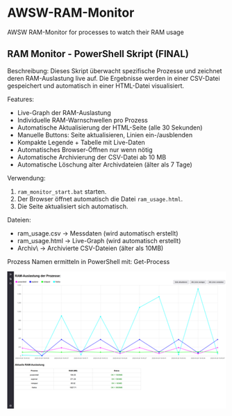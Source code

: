 # AWSW-RAM-Monitor

AWSW RAM-Monitor for processes to watch their RAM usage



RAM Monitor - PowerShell Skript (FINAL)
---------------------------------------

Beschreibung:
Dieses Skript überwacht spezifische Prozesse und zeichnet deren RAM-Auslastung live auf.
Die Ergebnisse werden in einer CSV-Datei gespeichert und automatisch in einer HTML-Datei visualisiert.

Features:
- Live-Graph der RAM-Auslastung
- Individuelle RAM-Warnschwellen pro Prozess
- Automatische Aktualisierung der HTML-Seite (alle 30 Sekunden)
- Manuelle Buttons: Seite aktualisieren, Linien ein-/ausblenden
- Kompakte Legende + Tabelle mit Live-Daten
- Automatisches Browser-Öffnen nur wenn nötig
- Automatische Archivierung der CSV-Datei ab 10 MB
- Automatische Löschung alter Archivdateien (älter als 7 Tage)

Verwendung:
1. `ram_monitor_start.bat` starten.
2. Der Browser öffnet automatisch die Datei `ram_usage.html`.
3. Die Seite aktualisiert sich automatisch.

Dateien:
- ram_usage.csv         → Messdaten (wird automatisch erstellt)
- ram_usage.html        → Live-Graph (wird automatisch erstellt)
- Archiv\               → Archivierte CSV-Dateien (älter als 10MB)

Prozess Namen ermitteln in PowerShell mit:
Get-Process

<img src="./image_graph.png">